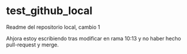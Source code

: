 # test_github_local
 
Readme del repositorio local, cambio 1

Ahjora estoy escribiendo tras modificar en rama 10:13 y no haber hecho pull-request y merge.